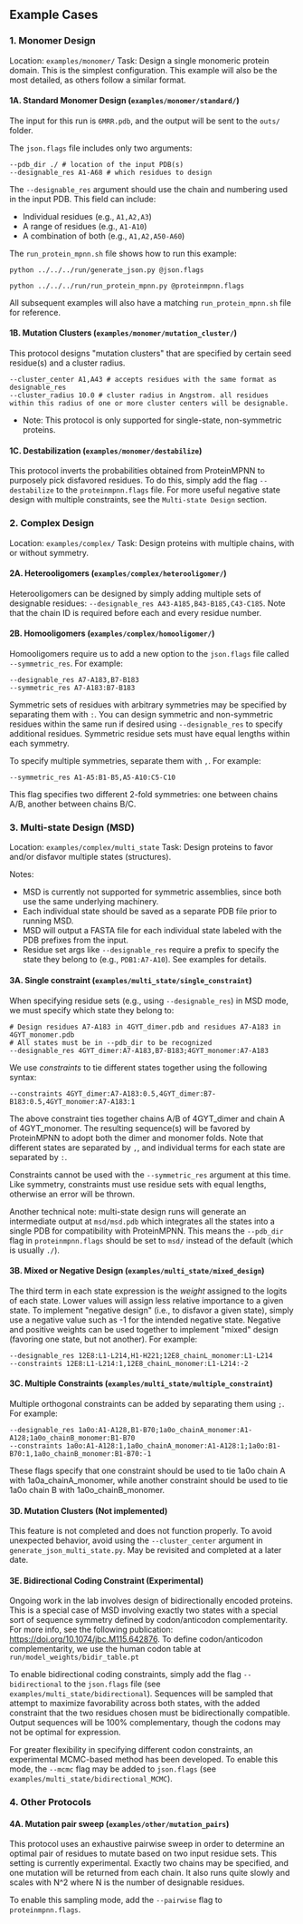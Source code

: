 ## Example Cases

### 1. Monomer Design
Location: `examples/monomer/`
Task: Design a single monomeric protein domain. This is the simplest configuration. This example will also be the most detailed, as others follow a similar format.

#### 1A. Standard Monomer Design (`examples/monomer/standard/`)

The input for this run is `6MRR.pdb`, and the output will be sent to the `outs/` folder.

The `json.flags` file includes only two arguments:
```
--pdb_dir ./ # location of the input PDB(s)
--designable_res A1-A68 # which residues to design
```
The `--designable_res` argument should use the chain and numbering used in the input PDB. This field can include:
- Individual residues (e.g., `A1,A2,A3`)
- A range of residues (e.g., `A1-A10`)
- A combination of both (e.g., `A1,A2,A50-A60`)

The `run_protein_mpnn.sh` file shows how to run this example:
```
python ../../../run/generate_json.py @json.flags

python ../../../run/run_protein_mpnn.py @proteinmpnn.flags
```
All subsequent examples will also have a matching `run_protein_mpnn.sh` file for reference.

#### 1B. Mutation Clusters (`examples/monomer/mutation_cluster/`)

This protocol designs "mutation clusters" that are specified by certain seed residue(s) and a cluster radius.
```
--cluster_center A1,A43 # accepts residues with the same format as designable_res
--cluster_radius 10.0 # cluster radius in Angstrom. all residues within this radius of one or more cluster centers will be designable.
```
- Note: This protocol is only supported for single-state, non-symmetric proteins.

#### 1C. Destabilization (`examples/monomer/destabilize`)

This protocol inverts the probabilities obtained from ProteinMPNN to purposely pick disfavored residues. To do this, simply add the flag `--destabilize` to the `proteinmpnn.flags` file. For more useful negative state design with multiple constraints, see the `Multi-state Design` section.

### 2. Complex Design
Location: `examples/complex/`
Task: Design proteins with multiple chains, with or without symmetry.

#### 2A. Heterooligomers (`examples/complex/heterooligomer/`)

Heterooligomers can be designed by simply adding multiple sets of designable residues:
`--designable_res A43-A185,B43-B185,C43-C185`. Note that the chain ID is required before each and every residue number.

#### 2B. Homooligomers (`examples/complex/homooligomer/`)

Homooligomers require us to add a new option to the `json.flags` file called `--symmetric_res`. For example:
```
--designable_res A7-A183,B7-B183
--symmetric_res A7-A183:B7-B183
```
Symmetric sets of residues with arbitrary symmetries may be specified by separating them with `:`.  You can design symmetric and non-symmetric residues within the same run if desired using `--designable_res` to specify additional residues. Symmetric residue sets must have equal lengths within each symmetry.

To specify multiple symmetries, separate them with `,`. For example:
```
--symmetric_res A1-A5:B1-B5,A5-A10:C5-C10
```
This flag specifies two different 2-fold symmetries: one between chains A/B, another between chains B/C.

### 3. Multi-state Design (MSD)
Location: `examples/complex/multi_state`
Task: Design proteins to favor and/or disfavor multiple states (structures).

Notes:
- MSD is currently not supported for symmetric assemblies, since both use the same underlying machinery.
- Each individual state should be saved as a separate PDB file prior to running MSD.
- MSD will output a FASTA file for each individual state labeled with the PDB prefixes from the input.
- Residue set args like `--designable_res` require a prefix to specify the state they belong to (e.g., `PDB1:A7-A10`). See examples for details.

#### 3A. Single constraint (`examples/multi_state/single_constraint`)

When specifying residue sets (e.g., using `--designable_res`) in MSD mode, we must specify which state they belong to:
```
# Design residues A7-A183 in 4GYT_dimer.pdb and residues A7-A183 in 4GYT_monomer.pdb
# All states must be in --pdb_dir to be recognized
--designable_res 4GYT_dimer:A7-A183,B7-B183;4GYT_monomer:A7-A183
```

We use *constraints* to tie different states together using the following syntax:
```
--constraints 4GYT_dimer:A7-A183:0.5,4GYT_dimer:B7-B183:0.5,4GYT_monomer:A7-A183:1
```
The above constraint ties together chains A/B of 4GYT_dimer and chain A of 4GYT_monomer. The resulting sequence(s) will be favored by ProteinMPNN to adopt both the dimer and monomer folds. Note that different states are separated by `,`, and individual terms for each state are separated by `:`. 

Constraints cannot be used with the `--symmetric_res` argument at this time. Like symmetry, constraints must use residue sets with equal lengths, otherwise an error will be thrown.

Another technical note: multi-state design runs will generate an intermediate output at `msd/msd.pdb` which integrates all the states into a single PDB for compatibility with ProteinMPNN. This means the `--pdb_dir` flag in `proteinmpnn.flags` should be set to `msd/` instead of the default (which is usually `./`).

#### 3B. Mixed or Negative Design (`examples/multi_state/mixed_design`)

The third term in each state expression is the *weight* assigned to the logits of each state. Lower values will assign less relative importance to a given state. To implement "negative design" (i.e., to disfavor a given state), simply use a negative value such as -1 for the intended negative state. Negative and positive weights can be used together to implement "mixed" design (favoring one state, but not another). For example:
```
--designable_res 12E8:L1-L214,H1-H221;12E8_chainL_monomer:L1-L214
--constraints 12E8:L1-L214:1,12E8_chainL_monomer:L1-L214:-2
```

#### 3C. Multiple Constraints (`examples/multi_state/multiple_constraint`)

Multiple orthogonal constraints can be added by separating them using `;`. For example:
```
--designable_res 1a0o:A1-A128,B1-B70;1a0o_chainA_monomer:A1-A128;1a0o_chainB_monomer:B1-B70
--constraints 1a0o:A1-A128:1,1a0o_chainA_monomer:A1-A128:1;1a0o:B1-B70:1,1a0o_chainB_monomer:B1-B70:-1
```
These flags specify that one constraint should be used to tie 1a0o chain A with 1a0a_chainA_monomer, while another constraint should be used to tie 1a0o chain B with 1a0o_chainB_monomer.

#### 3D. Mutation Clusters (Not implemented)

This feature is not completed and does not function properly. To avoid unexpected behavior, avoid using the `--cluster_center` argument in `generate_json_multi_state.py`. May be revisited and completed at a later date.

#### 3E. Bidirectional Coding Constraint (Experimental)

Ongoing work in the lab involves design of bidirectionally encoded proteins. This is a special case of MSD involving exactly two states with a special sort of sequence symmetry defined by codon/anticodon complementarity. For more info, see the following publication: https://doi.org/10.1074/jbc.M115.642876. To define codon/anticodon complementarity, we use the human codon table at `run/model_weights/bidir_table.pt`

To enable bidirectional coding constraints, simply add the flag `--bidirectional` to the `json.flags` file (see `examples/multi_state/bidirectional`). Sequences will be sampled that attempt to maximize favorability across both states, with the added constraint that the two residues chosen must be bidirectionally compatible. Output sequences will be 100% complementary, though the codons may not be optimal for expression.

For greater flexibility in specifying different codon constraints, an experimental MCMC-based method has been developed. To enable this mode, the `--mcmc` flag may be added to `json.flags` (see `examples/multi_state/bidirectional_MCMC`).

### 4. Other Protocols

#### 4A. Mutation pair sweep (`examples/other/mutation_pairs`)

This protocol uses an exhaustive pairwise sweep in order to determine an optimal pair of residues to mutate based on two input residue sets. This setting is currently experimental. Exactly two chains may be specified, and one mutation will be returned from each chain. It also runs quite slowly and scales with N^2 where N is the number of designable residues.

To enable this sampling mode, add the `--pairwise` flag to `proteinmpnn.flags`.